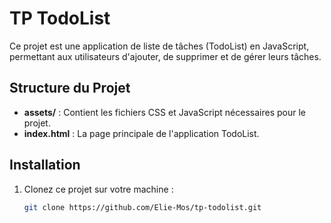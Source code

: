 # TP TodoList

Ce projet est une application de liste de tâches (TodoList) en JavaScript, permettant aux utilisateurs d'ajouter, de supprimer et de gérer leurs tâches.

## Structure du Projet

- **assets/** : Contient les fichiers CSS et JavaScript nécessaires pour le projet.
- **index.html** : La page principale de l'application TodoList.

## Installation

1. Clonez ce projet sur votre machine :
   ```bash
   git clone https://github.com/Elie-Mos/tp-todolist.git
